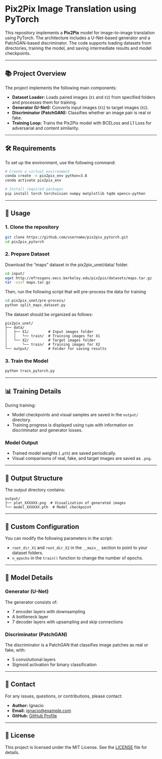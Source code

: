 
# Pix2Pix Image Translation using PyTorch

This repository implements a **Pix2Pix** model for image-to-image translation using PyTorch. The architecture includes a U-Net-based generator and a PatchGAN-based discriminator. The code supports loading datasets from directories, training the model, and saving intermediate results and model checkpoints.

---

## 📚 Project Overview

The project implements the following main components:

- **Dataset Loader:** Loads paired images (`X1` and `X2`) from specified folders and processes them for training.
- **Generator (U-Net):** Converts input images (`X1`) to target images (`X2`).
- **Discriminator (PatchGAN):** Classifies whether an image pair is real or fake.
- **Training Loop:** Trains the Pix2Pix model with BCELoss and L1 Loss for adversarial and content similarity.

---

## 🛠️ Requirements

To set up the environment, use the following command:

```bash
# Create a virtual environment
conda create -n pix2pix_env python=3.8
conda activate pix2pix_env

# Install required packages
pip install torch torchvision numpy matplotlib tqdm opencv-python
```

---

## 🚀 Usage

### 1. Clone the repository

```bash
git clone https://github.com/username/pix2pix_pytorch.git
cd pix2pix_pytorch
```

### 2. Prepare Dataset

Download the “maps” dataset in the pix2pix_unet/data/ folder.

```bash
cd input/
wget http://efrosgans.eecs.berkeley.edu/pix2pix/datasets/maps.tar.gz
tar -xzvf maps.tar.gz
```

Then, run the following script that will pre-process the data for training

```bash
cd pix2pix_unet/pre-process/
python split_maps_dataset.py
```

The dataset should be organized as follows:

```
pix2pix_unet/
├── data/
│   ├── X1/         # Input images folder
│   │   └── train/  # Training images for X1
│   └── X2/         # Target images folder
│       └── train/  # Training images for X2
└── output/         # Folder for saving results
```

### 3. Train the Model

```bash
python train_pytorch.py
```

---

## 📊 Training Details

During training:
- Model checkpoints and visual samples are saved in the `output/` directory.
- Training progress is displayed using `tqdm` with information on discriminator and generator losses.

### Model Output

- Trained model weights (`.pth`) are saved periodically.
- Visual comparisons of real, fake, and target images are saved as `.png`.

---

## 📂 Output Structure

The output directory contains:

```
output/
├── plot_XXXXXX.png  # Visualization of generated images
└── model_XXXXXX.pth  # Model checkpoint
```

---

## 📝 Custom Configuration

You can modify the following parameters in the script:
- `root_dir_X1` and `root_dir_X2` in the `__main__` section to point to your dataset folders.
- `n_epochs` in the `train()` function to change the number of epochs.

---

## 🧠 Model Details

### Generator (U-Net)

The generator consists of:
- 7 encoder layers with downsampling
- A bottleneck layer
- 7 decoder layers with upsampling and skip connections

### Discriminator (PatchGAN)

The discriminator is a PatchGAN that classifies image patches as real or fake, with:
- 5 convolutional layers
- Sigmoid activation for binary classification

---

## 📧 Contact

For any issues, questions, or contributions, please contact:

- **Author:** Ignacio
- **Email:** ignacio@example.com
- **GitHub:** [GitHub Profile](https://github.com/ibugueno)

--- 

## 📄 License

This project is licensed under the MIT License. See the [LICENSE](LICENSE) file for details.
